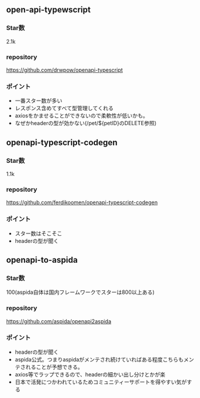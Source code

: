 ## open-api-typewscript

### Star数

2.1k

### repository

https://github.com/drwpow/openapi-typescript

### ポイント

* 一番スター数が多い
* レスポンス含めてすべて型管理してくれる
* axiosをかませることができないので柔軟性が低いかも。
* なぜかheaderの型が効かない(/pet/${petID}のDELETE参照)

## openapi-typescript-codegen

### Star数
1.1k

### repository
https://github.com/ferdikoomen/openapi-typescript-codegen

### ポイント

* スター数はそこそこ
* headerの型が聞く


## openapi-to-aspida

### Star数

100(aspida自体は国内フレームワークでスターは800以上ある)

### repository

https://github.com/aspida/openapi2aspida

### ポイント

* headerの型が聞く
* aspida公式。つまりaspidaがメンテされ続けていればある程度こちらもメンテされることが予想できる。
* axios等でラップできるので、headerの細かい出し分けとかが楽
* 日本で活発につかわれているためコミュニティーサポートを得やすい気がする

